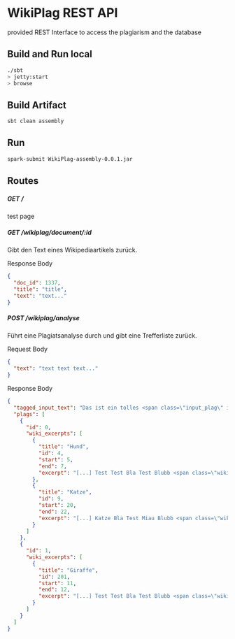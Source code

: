 # WikiPlag REST API

provided REST Interface to access the plagiarism and the database 

## Build and Run local

```bash
./sbt
> jetty:start
> browse
```

## Build Artifact
```bash
sbt clean assembly
```

## Run
```bash
spark-submit WikiPlag-assembly-0.0.1.jar
```

## Routes

##### GET /
test page

##### GET /wikiplag/document/:id
Gibt den Text eines Wikipediaartikels zurück.

Response Body
```json
{
  "doc_id": 1337,
  "title": "title",
  "text": "text..." 
}
```

##### POST /wikiplag/analyse
Führt eine Plagiatsanalyse durch und gibt eine Trefferliste zurück.

Request Body
```json
{
  "text": "text text text..." 
}
```

Response Body
```json
{
  "tagged_input_text": "Das ist ein tolles <span class=\"input_plag\" id=\"0\">Plagiat. Bla bla.</span> Hier geht <span class=\"input_plag\" id=\"1\">der Text</span> weiter.",
  "plags": [
    {
      "id": 0,
      "wiki_excerpts": [
        {
          "title": "Hund",
          "id": 4,
          "start": 5,
          "end": 7,
          "excerpt": "[...] Test Test Bla Test Blubb <span class=\"wiki_plag\">Plagiat. Bla bla.</span> Hund Bla Test Bellen Blubb [...]" 
        },
        {
          "title": "Katze",
          "id": 9,
          "start": 20,
          "end": 22,
          "excerpt": "[...] Katze Bla Test Miau Blubb <span class=\"wiki_plag\">Plagiat. Bla bla.</span> Test Test Bla Test Blubb [...]" 
        }
      ]
    },
    {
      "id": 1,
      "wiki_excerpts": [
        {
          "title": "Giraffe",
          "id": 201,
          "start": 11,
          "end": 12,
          "excerpt": "[...] Test Test Bla Test Blubb <span class=\"wiki_plag\">der Text</span> Hund Bla Test Gelb Blubb [...]" 
        }
      ]
    }
  ]
}
```